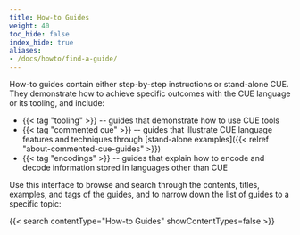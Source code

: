 ```yaml
---
title: How-to Guides
weight: 40
toc_hide: false
index_hide: true
aliases:
- /docs/howto/find-a-guide/
---
```


How-to guides contain either step-by-step instructions or stand-alone CUE.
They demonstrate how to achieve specific outcomes with the CUE language or its
tooling, and include:

- {{< tag "tooling" >}} -- guides that demonstrate how to use CUE tools
- {{< tag "commented cue" >}} -- guides that illustrate CUE language features
  and techniques through
  [stand-alone examples]({{< relref "about-commented-cue-guides" >}})
- {{< tag "encodings" >}} -- guides that explain how to encode and decode
  information stored in languages other than CUE

<!--more-->

Use this interface to browse and search through the contents, titles, examples,
and tags of the guides, and to narrow down the list of guides to a specific
topic:

{{< search contentType="How-to Guides" showContentTypes=false >}}
